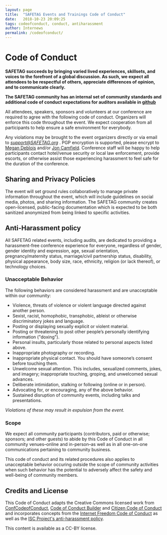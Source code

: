 ```yaml
---
layout: page
title:  "SAFETAG Events and Trainings Code of Conduct"
date:   2018-10-23 20:09:25
tags: codeofconduct, conduct, antiharassment
author: Internews
permalink: /codeofconduct/
---
```


# Code of Conduct

**SAFETAG succeeds by bringing varied lived experiences, skillsets, and voices to the forefront of a global discussion. As such, we expect all attendees to be respectful of others, appreciate differences of opinion, and to communicate clearly.**

**The SAFETAG community has an internal set of community standards and additional code of conduct expectations for auditors available in [github](https://github.com/SAFETAG/SAFETAG/blob/master/en/document_matter/CODE_OF_CONDUCT.md)**

All attendees, speakers, sponsors and volunteers at our conference are required to agree with the following code of conduct. Organizers will enforce this code throughout the event. We expect cooperation from all participants to help ensure a safe  environment for everybody.

Any violations may be brought to the event organizers directly or via email to *support@SAFETAG.org* .  PGP encryption is supported, please encrypt to [Megan Deblois](https://pgp.mit.edu/pks/lookup?op=vindex&search=0x8643947E6072A12B) and/or [Jon Camfield](https://pgp.mit.edu/pks/lookup?op=vindex&search=0xA998959FF926BF8B). Conference staff will be happy to help participants contact hotel/venue security or local law enforcement, provide escorts, or otherwise assist those experiencing harassment to feel safe for the duration of the conference.

## Sharing and Privacy Policies

The event will set ground rules collaboratively to manage private information throughout the event, which will include guidelines on social media, photos, and sharing information.  The SAFETAG community creates open-licensed, public-facing documentation which is expected to be both sanitized anonymized from being linked to specific activities.

## Anti-Harassment policy

All SAFETAG related events, including audits, are dedicated to providing a harassment-free conference experience for everyone, regardless of gender, gender identity and expression, age, sexual orientation, pregnancy/maternity status, marriage/civil partnership status, disability, physical appearance, body size, race, ethnicity, religion (or lack thereof), or technology choices. <!--unless you use vim ;) -->

### Unacceptable Behavior

The following behaviors are considered harassment and are unacceptable within our community:

* Violence, threats of violence or violent language directed against another person.
* Sexist, racist, homophobic, transphobic, ableist or otherwise discriminatory jokes and language.
* Posting or displaying sexually explicit or violent material.
* Posting or threatening to post other people’s personally identifying information ("doxing").
* Personal insults, particularly those related to personal aspects listed above.
* Inappropriate photography or recording.
* Inappropriate physical contact. You should have someone’s consent before touching them.
* Unwelcome sexual attention. This includes, sexualized comments, jokes, and imagery; inappropriate touching, groping, and unwelcomed sexual advances.
* Deliberate intimidation, stalking or following (online or in person).
* Advocating for, or encouraging, any of the above behavior.
* Sustained disruption of community events, including talks and presentations.

*Violations of these may result in expulsion from the event.*

### Scope

We expect all community participants (contributors, paid or otherwise; sponsors; and other guests) to abide by this Code of Conduct in all community venues–online and in-person–as well as in all one-on-one communications pertaining to community business.

This code of conduct and its related procedures also applies to unacceptable behavior occuring outside the scope of community activities when such behavior has the potential to adversely affect the safety and well-being of community members.

## Credits and License

This Code of Conduct adapts the Creative Commons licensed work from [ConfCodeofConduct](http://confcodeofconduct.com/), [Code of Conduct Builder](https://github.com/gembarrett/coconduct-builder) and [Citizen Code of Conduct](http://citizencodeofconduct.org/) and incorporates concepts from the [Internet Freedom Code of Conduct](https://internetfreedomfestival.org/wiki/index.php/Code_of_Conduct) as well as the [ISC Project's anti-harassment policy](https://iscproject.org/anti-harrassment-policy/).

This content is available as a CC-BY license.
